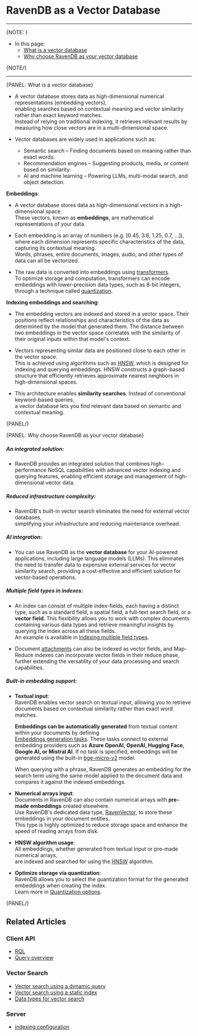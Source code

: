 # RavenDB as a Vector Database
---

{NOTE: }

* In this page:
    * [What is a vector database](../../ai-integration/vector-search/ravendb-as-vector-database#what-is-a-vector-database)
    * [Why choose RavenDB as your vector database](../../ai-integration/vector-search/ravendb-as-vector-database#why-choose-ravendb-as-your-vector-database)
    
{NOTE/}

---

{PANEL: What is a vector database}

* A vector database stores data as high-dimensional numerical representations (embedding vectors),  
  enabling searches based on contextual meaning and vector similarity rather than exact keyword matches.  
  Instead of relying on traditional indexing, it retrieves relevant results by measuring how close vectors are in a multi-dimensional space.

* Vector databases are widely used in applications such as:  

   * Semantic search – Finding documents based on meaning rather than exact words.
   * Recommendation engines – Suggesting products, media, or content based on similarity.
   * AI and machine learning – Powering LLMs, multi-modal search, and object detection.

**Embeddings**:  

* A vector database stores data as high-dimensional vectors in a high-dimensional space.  
  These vectors, known as **embeddings**, are mathematical representations of your data.

* Each embedding is an array of numbers (e.g. [0.45, 3.6, 1.25, 0.7, ...]), where each dimension represents specific characteristics of the data, capturing its contextual meaning.  
  Words, phrases, entire documents, images, audio, and other types of data can all be vectorized.

* The raw data is converted into embeddings using [transformers](https://huggingface.co/docs/transformers).  
  To optimize storage and computation, transformers can encode embeddings with lower-precision data types, such as 8-bit integers, through a technique called [quantization](../../ai-integration/vector-search/vector-search-using-dynamic-query#quantization-options).

**Indexing embeddings and searching**:  

* The embedding vectors are indexed and stored in a vector space.
  Their positions reflect relationships and characteristics of the data as determined by the model that generated them.
  The distance between two embeddings in the vector space correlates with the similarity of their original inputs within that model's context.
  
* Vectors representing similar data are positioned close to each other in the vector space.  
  This is achieved using algorithms such as [HNSW](https://en.wikipedia.org/wiki/Hierarchical_navigable_small_world), which is designed for indexing and querying embeddings.
  HNSW constructs a graph-based structure that efficiently retrieves approximate nearest neighbors in high-dimensional spaces.

* This architecture enables **similarity searches**. Instead of conventional keyword-based queries,  
  a vector database lets you find relevant data based on semantic and contextual meaning.

{PANEL/}

{PANEL: Why choose RavenDB as your vector database}

##### An integrated solution:  

* RavenDB provides an integrated solution that combines high-performance NoSQL capabilities with advanced vector indexing and querying features,
  enabling efficient storage and management of high-dimensional vector data.

##### Reduced infrastructure complexity:

* RavenDB's built-in vector search eliminates the need for external vector databases,  
  simplifying your infrastructure and reducing maintenance overhead.

##### AI integration:  

* You can use RavenDB as the **vector database** for your AI-powered applications, including large language models (LLMs).
  This eliminates the need to transfer data to expensive external services for vector similarity search,
  providing a cost-effective and efficient solution for vector-based operations.

##### Multiple field types in indexes:  

* An index can consist of multiple index-fields, each having a distinct type, such as a standard field, a spatial field, a full-text search field, or a **vector field**.
  This flexibility allows you to work with complex documents containing various data types and retrieve meaningful insights by querying the index across all these fields.  
  An example is available in [Indexing multiple field types](../../ai-integration/vector-search/vector-search-using-static-index#indexing-multiple-field-types).

* Document [attachments](../../ai-integration/vector-search/indexing-attachments-for-vector-search) can also be indexed as vector fields, and Map-Reduce indexes can incorporate vector fields in their reduce phase, 
  further extending the versatility of your data processing and search capabilities.

##### Built-in embedding support:

* **Textual input**:  
  RavenDB enables vector search on textual input, allowing you to retrieve documents based on contextual similarity rather than exact word matches. 
     
     **Embeddings can be automatically generated** from textual content within your documents by defining  
     [Embeddings generation tasks](../../ai-integration/generating-embeddings/overview).
     These tasks connect to external embedding providers such as **Azure OpenAI, OpenAI, Hugging Face, Google AI, or Mistral AI**.
     If no task is specified, embeddings will be generated using the built-in [bge-micro-v2](https://huggingface.co/TaylorAI/bge-micro-v2) model.
   
     When querying with a phrase, RavenDB generates an embedding for the search term using the same model applied to the document data
     and compares it against the indexed embeddings.

* **Numerical arrays input**:  
  Documents in RavenDB can also contain numerical arrays with **pre-made embeddings** created elsewhere.  
  Use RavenDB's dedicated data type, [RavenVector](../../ai-integration/vector-search/data-types-for-vector-search#ravenvector), to store these embeddings in your document entities.  
  This type is highly optimized to reduce storage space and enhance the speed of reading arrays from disk.

* **HNSW algorithm usage**:  
  All embeddings, whether generated from textual input or pre-made numerical arrays,  
  are indexed and searched for using the [HNSW](https://en.wikipedia.org/wiki/Hierarchical_navigable_small_world) algorithm.

* **Optimize storage via quantization**:  
  RavenDB allows you to select the quantization format for the generated embeddings when creating the index.  
  Learn more in [Quantization options](../../ai-integration/vector-search/vector-search-using-dynamic-query#quantization-options).

{PANEL/}

## Related Articles

### Client API

- [RQL](../../client-api/session/querying/what-is-rql) 
- [Query overview](../../client-api/session/querying/how-to-query)

### Vector Search

- [Vector search using a dynamic query](../../ai-integration/vector-search/vector-search-using-dynamic-query.markdown)
- [Vector search using a static index](../../ai-integration/vector-search/vector-search-using-static-index.markdown)
- [Data types for vector search](../../ai-integration/vector-search/data-types-for-vector-search)

### Server

- [indexing configuration](../../server/configuration/indexing-configuration)
